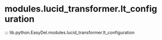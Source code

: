# modules.lucid_transformer.lt_configuration
::: lib.python.EasyDel.modules.lucid_transformer.lt_configuration